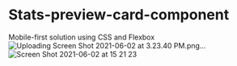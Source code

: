 # Stats-preview-card-component
Mobile-first solution using CSS  and Flexbox
![Uploading Screen Shot 2021-06-02 at 3.23.40 PM.png…]()
![Screen Shot 2021-06-02 at 15 21 23](https://user-images.githubusercontent.com/46913419/120504348-c7ae1800-c3e3-11eb-99a4-1af1b1782982.png)
